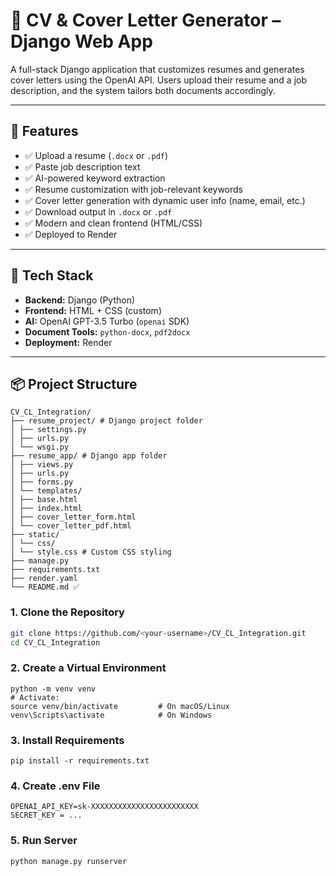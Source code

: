 # 📄 CV & Cover Letter Generator – Django Web App

A full-stack Django application that customizes resumes and generates cover letters using the OpenAI API. Users upload their resume and a job description, and the system tailors both documents accordingly.

---

## 🚀 Features

- ✅ Upload a resume (`.docx` or `.pdf`)
- ✅ Paste job description text
- ✅ AI-powered keyword extraction
- ✅ Resume customization with job-relevant keywords
- ✅ Cover letter generation with dynamic user info (name, email, etc.)
- ✅ Download output in `.docx` or `.pdf`
- ✅ Modern and clean frontend (HTML/CSS)
- ✅ Deployed to Render

---

## 🧩 Tech Stack

- **Backend:** Django (Python)
- **Frontend:** HTML + CSS (custom)
- **AI:** OpenAI GPT-3.5 Turbo (`openai` SDK)
- **Document Tools:** `python-docx`, `pdf2docx`
- **Deployment:** Render

---

## 📦 Project Structure

``` 
CV_CL_Integration/
├── resume_project/ # Django project folder
│ ├── settings.py
│ ├── urls.py
│ └── wsgi.py
├── resume_app/ # Django app folder
│ ├── views.py
│ ├── urls.py
│ ├── forms.py
│ └── templates/
│ ├── base.html
│ ├── index.html
│ ├── cover_letter_form.html
│ └── cover_letter_pdf.html
├── static/
│ └── css/
│ └── style.css # Custom CSS styling
├── manage.py
├── requirements.txt
├── render.yaml
└── README.md ✅

```

### 1. Clone the Repository

```bash
git clone https://github.com/<your-username>/CV_CL_Integration.git
cd CV_CL_Integration

```
### 2. Create a Virtual Environment

```
python -m venv venv
# Activate:
source venv/bin/activate         # On macOS/Linux
venv\Scripts\activate            # On Windows
```

### 3. Install Requirements
```
pip install -r requirements.txt
```
### 4. Create .env File

```
OPENAI_API_KEY=sk-XXXXXXXXXXXXXXXXXXXXXXXX
SECRET_KEY = ...
```

### 5. Run Server
```
python manage.py runserver

```


